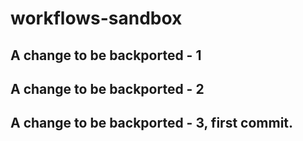 # workflows-sandbox

## A change to be backported - 1
## A change to be backported - 2
## A change to be backported - 3, first commit.

